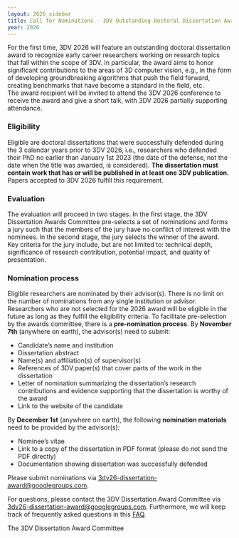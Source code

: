 ```yaml
---
layout: 2026_sidebar
title: Call for Nominations - 3DV Outstanding Doctoral Dissertation Award
year: 2026
---
```


For the first time, 3DV 2026 will feature an outstanding doctoral dissertation award to recognize early career researchers working on research topics that fall within the scope of 3DV. In particular, the award aims to honor significant contributions to the areas of 3D computer vision, e.g., in the form of developing groundbreaking algorithms that push the field forward, creating benchmarks that have become a standard in the field, etc.  
The award recipient will be invited to attend the 3DV 2026 conference to receive the award and give a short talk, with 3DV 2026 partially supporting attendance.

### Eligibility
Eligible are doctoral dissertations that were successfully defended during the 3 calendar years prior to 3DV 2026, i.e., researchers who defended their PhD no earlier than January 1st 2023 (the date of the defense, not the date when the title was awarded, is considered). **The dissertation must contain work that has or will be published in at least one 3DV publication.** Papers accepted to 3DV 2026 fulfill this requirement.

### Evaluation
The evaluation will proceed in two stages. In the first stage, the 3DV Dissertation Awards Committee pre-selects a set of nominations and forms a jury such that the members of the jury have no conflict of interest with the nominees. In the second stage, the jury selects the winner of the award.
Key criteria for the jury include, but are not limited to: technical depth, significance of research contribution, potential impact, and quality of presentation. 

### Nomination process
Eligible researchers are nominated by their advisor(s). There is no limit on the number of nominations from any single institution or advisor. Researchers who are not selected for the 2026 award will be eligible in the future as long as they fulfill the eligibility criteria.
To facilitate pre-selection by the awards committee, there is a **pre-nomination process**. By **November 7th** (anywhere on earth), the advisor(s) need to submit:
- Candidate’s name and institution
- Dissertation abstract
- Name(s) and affiliation(s) of supervisor(s)
- References of 3DV paper(s) that cover parts of the work in the dissertation
- Letter of nomination summarizing the dissertation’s research contributions and evidence supporting that the dissertation is worthy of the award
- Link to the website of the candidate

By **December 1st** (anywhere on earth), the following **nomination materials** need to be provided by the advisor(s):
- Nominee’s vitae
- Link to a copy of the dissertation in PDF format (please do not send the PDF directly)
- Documentation showing dissertation was successfully defended

Please submit nominations via [3dv26-dissertation-award@googlegroups.com](3dv26-dissertation-award@googlegroups.com).

For questions, please contact the 3DV Dissertation Award Committee via [3dv26-dissertation-award@googlegroups.com](3dv26-dissertation-award@googlegroups.com). Furthermore, we will keep track of frequently asked questions in this [FAQ](https://docs.google.com/document/d/1FtbPY0CqZlFbFfqRPZY38kZS8tvsHKeXyK8W8RhOiNk/edit?tab=t.0#heading=h.87q9506ib793).

The 3DV Dissertation Award Committee
